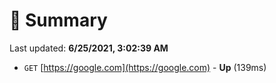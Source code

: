 # 📖 Summary
Last updated: **6/25/2021, 3:02:39 AM**

- `GET` [https://google.com](https://google.com) - **Up** (139ms)

